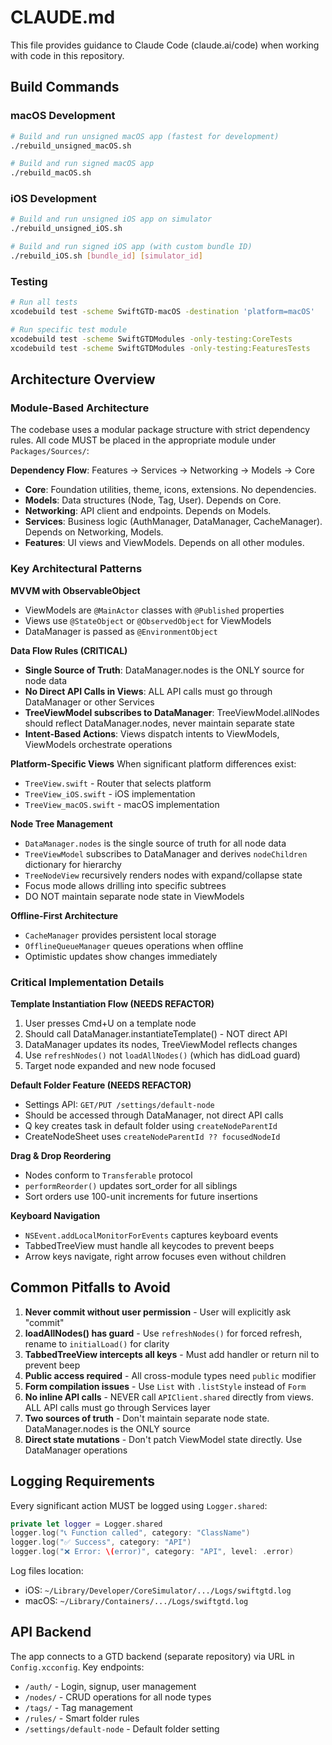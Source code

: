 # CLAUDE.md

This file provides guidance to Claude Code (claude.ai/code) when working with code in this repository.

## Build Commands

### macOS Development
```bash
# Build and run unsigned macOS app (fastest for development)
./rebuild_unsigned_macOS.sh

# Build and run signed macOS app
./rebuild_macOS.sh
```

### iOS Development
```bash
# Build and run unsigned iOS app on simulator
./rebuild_unsigned_iOS.sh

# Build and run signed iOS app (with custom bundle ID)
./rebuild_iOS.sh [bundle_id] [simulator_id]
```

### Testing
```bash
# Run all tests
xcodebuild test -scheme SwiftGTD-macOS -destination 'platform=macOS'

# Run specific test module
xcodebuild test -scheme SwiftGTDModules -only-testing:CoreTests
xcodebuild test -scheme SwiftGTDModules -only-testing:FeaturesTests
```

## Architecture Overview

### Module-Based Architecture
The codebase uses a modular package structure with strict dependency rules. All code MUST be placed in the appropriate module under `Packages/Sources/`:

**Dependency Flow**: Features → Services → Networking → Models → Core

- **Core**: Foundation utilities, theme, icons, extensions. No dependencies.
- **Models**: Data structures (Node, Tag, User). Depends on Core.
- **Networking**: API client and endpoints. Depends on Models.
- **Services**: Business logic (AuthManager, DataManager, CacheManager). Depends on Networking, Models.
- **Features**: UI views and ViewModels. Depends on all other modules.

### Key Architectural Patterns

**MVVM with ObservableObject**
- ViewModels are `@MainActor` classes with `@Published` properties
- Views use `@StateObject` or `@ObservedObject` for ViewModels
- DataManager is passed as `@EnvironmentObject`

**Data Flow Rules (CRITICAL)**
- **Single Source of Truth**: DataManager.nodes is the ONLY source for node data
- **No Direct API Calls in Views**: ALL API calls must go through DataManager or other Services
- **TreeViewModel subscribes to DataManager**: TreeViewModel.allNodes should reflect DataManager.nodes, never maintain separate state
- **Intent-Based Actions**: Views dispatch intents to ViewModels, ViewModels orchestrate operations

**Platform-Specific Views**
When significant platform differences exist:
- `TreeView.swift` - Router that selects platform
- `TreeView_iOS.swift` - iOS implementation
- `TreeView_macOS.swift` - macOS implementation

**Node Tree Management**
- `DataManager.nodes` is the single source of truth for all node data
- `TreeViewModel` subscribes to DataManager and derives `nodeChildren` dictionary for hierarchy
- `TreeNodeView` recursively renders nodes with expand/collapse state
- Focus mode allows drilling into specific subtrees
- DO NOT maintain separate node state in ViewModels

**Offline-First Architecture**
- `CacheManager` provides persistent local storage
- `OfflineQueueManager` queues operations when offline
- Optimistic updates show changes immediately

### Critical Implementation Details

**Template Instantiation Flow (NEEDS REFACTOR)**
1. User presses Cmd+U on a template node
2. Should call DataManager.instantiateTemplate() - NOT direct API
3. DataManager updates its nodes, TreeViewModel reflects changes
4. Use `refreshNodes()` not `loadAllNodes()` (which has didLoad guard)
5. Target node expanded and new node focused

**Default Folder Feature (NEEDS REFACTOR)**
- Settings API: `GET/PUT /settings/default-node`
- Should be accessed through DataManager, not direct API calls
- Q key creates task in default folder using `createNodeParentId`
- CreateNodeSheet uses `createNodeParentId ?? focusedNodeId`

**Drag & Drop Reordering**
- Nodes conform to `Transferable` protocol
- `performReorder()` updates sort_order for all siblings
- Sort orders use 100-unit increments for future insertions

**Keyboard Navigation**
- `NSEvent.addLocalMonitorForEvents` captures keyboard events
- TabbedTreeView must handle all keycodes to prevent beeps
- Arrow keys navigate, right arrow focuses even without children

## Common Pitfalls to Avoid

1. **Never commit without user permission** - User will explicitly ask "commit"
2. **loadAllNodes() has guard** - Use `refreshNodes()` for forced refresh, rename to `initialLoad()` for clarity
3. **TabbedTreeView intercepts all keys** - Must add handler or return nil to prevent beep
4. **Public access required** - All cross-module types need `public` modifier
5. **Form compilation issues** - Use `List` with `.listStyle` instead of `Form`
6. **No inline API calls** - NEVER call `APIClient.shared` directly from views. ALL API calls must go through Services layer
7. **Two sources of truth** - Don't maintain separate node state. DataManager.nodes is the ONLY source
8. **Direct state mutations** - Don't patch ViewModel state directly. Use DataManager operations

## Logging Requirements

Every significant action MUST be logged using `Logger.shared`:
```swift
private let logger = Logger.shared
logger.log("📞 Function called", category: "ClassName")
logger.log("✅ Success", category: "API")
logger.log("❌ Error: \(error)", category: "API", level: .error)
```

Log files location:
- iOS: `~/Library/Developer/CoreSimulator/.../Logs/swiftgtd.log`
- macOS: `~/Library/Containers/.../Logs/swiftgtd.log`

## API Backend

The app connects to a GTD backend (separate repository) via URL in `Config.xcconfig`.
Key endpoints:
- `/auth/` - Login, signup, user management
- `/nodes/` - CRUD operations for all node types
- `/tags/` - Tag management
- `/rules/` - Smart folder rules
- `/settings/default-node` - Default folder setting